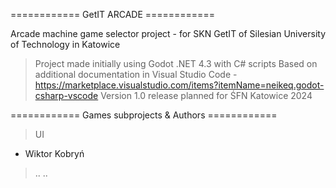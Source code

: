 ============ GetIT ARCADE ============

Arcade machine game selector project - for SKN GetIT of Silesian University of Technology in Katowice

> Project made initially using Godot .NET 4.3 with C# scripts
> Based on additional documentation in Visual Studio Code - https://marketplace.visualstudio.com/items?itemName=neikeq.godot-csharp-vscode
> Version 1.0 release planned for ŚFN Katowice 2024

============ Games subprojects & Authors ============

> UI
  - Wiktor Kobryń
> ..
> ..
